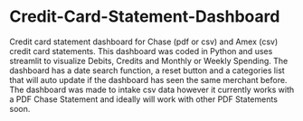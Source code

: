# Credit-Card-Statement-Dashboard
Credit card statement dashboard for Chase (pdf or csv) and Amex (csv) credit card statements. This dashboard was coded in Python and uses streamlit to visualize Debits, Credits and Monthly or Weekly Spending. The dashboard has a date search function, a reset button and a categories list that will auto update if the dashboard has seen the same merchant before. The dashboard was made to intake csv data however it currently works with a PDF Chase Statement and ideally will work with other PDF Statements soon.

